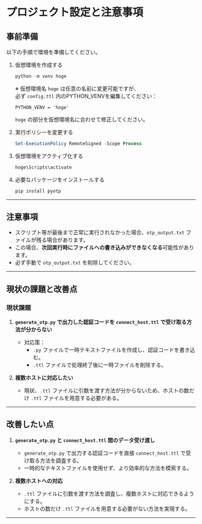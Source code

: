 # プロジェクト設定と注意事項

## 事前準備

以下の手順で環境を準備してください。

1. 仮想環境を作成する
   ```powershell
   python -m venv hoge
   ```
   ※ 仮想環境名 `hoge` は任意の名前に変更可能ですが、  
   必ず `config.ttl` 内のPYTHON_VENVを編集してください：
   ```plain
   PYTHON_VENV = 'hoge'
   ```
   `hoge` の部分を仮想環境名に合わせて修正してください。

2. 実行ポリシーを変更する
   ```powershell
   Set-ExecutionPolicy RemoteSigned -Scope Process
   ```

3. 仮想環境をアクティブ化する
   ```powershell
   hoge\Scripts\activate
   ```

4. 必要なパッケージをインストールする
   ```bash
   pip install pyotp
   ```

---

## 注意事項

- スクリプト等が最後まで正常に実行されなかった場合、`otp_output.txt` ファイルが残る場合があります。
- この場合、**次回実行時にファイルへの書き込みができなくなる**可能性があります。
- 必ず手動で `otp_output.txt` を削除してください。

---

## 現状の課題と改善点

### 現状課題

1. **`generate_otp.py` で出力した認証コードを `connect_host.ttl` で受け取る方法が分からない**
   - 対応策：
     - `.py` ファイルで一時テキストファイルを作成し、認証コードを書き込む。
     - `.ttl` ファイルで処理終了後に一時ファイルを削除する。

2. **複数ホストに対応したい**
   - 現状、`.ttl` ファイルに引数を渡す方法が分からないため、ホストの数だけ `.ttl` ファイルを用意する必要がある。

---

## 改善したい点

1. **`generate_otp.py` と `connect_host.ttl` 間のデータ受け渡し**
   - `generate_otp.py` で出力する認証コードを直接 `connect_host.ttl` で受け取る方法を調査する。
   - 一時的なテキストファイルを使用せず、より効率的な方法を模索する。

2. **複数ホストへの対応**
   - `.ttl` ファイルに引数を渡す方法を調査し、複数ホストに対応できるようにする。
   - ホストの数だけ `.ttl` ファイルを用意する必要がない方法を実現する。

---

